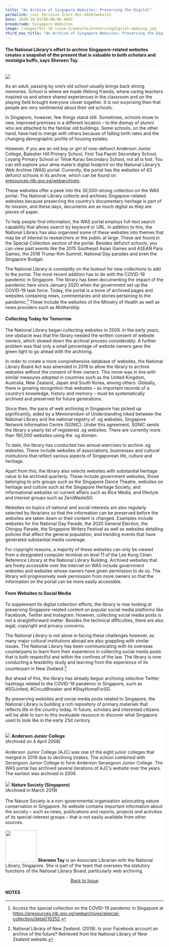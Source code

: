 ```yaml
---
title: "An Archive of Singapore Websites: Preserving the Digital"
permalink: /vol-16/issue-3/oct-dec-2020/website
date: 2020-10-01T00:00:00.000Z
breadcrumb: Singapore Websites
image: /images/Vol-16-issue-3/website/preservingdigital-opening.jpg
third_nav_title: "An Archive of Singapore Websites: Preserving the Digital"
---
```


<style>
table { 
	background-color: #ffeee1;
	}
.infobox { 
  padding: 20px;
  margin: 20px;
  background: #ffeee1
}
</style>

#### The National Library’s effort to archive Singapore-related websites creates a snapshot of the present that is valuable to both scholars and nostalgia buffs, says **Shereen Tay**.

<div style="background-color: white;">
<br/>
<img src="/images/Vol-16-issue-3/website/preservingdigital-opening.jpg">
</div>

As an adult, passing by one’s old school usually brings back strong memories. School is where we made lifelong friends, where caring teachers inspired us and where shared experiences in the classroom and on the playing field brought everyone closer together. It is not surprising then that people are very sentimental about their old schools.

In Singapore, however, few things stand still. Sometimes, schools move to new, improved premises in a different location – to the dismay of alumni who are attached to the familiar old buildings. Some schools, on the other hand, have had to merge with others because of falling birth rates and the changing demographic profile of housing estates.

However, if you are an old boy or girl of now-defunct Anderson Junior College, Balestier Hill Primary School, First Toa Payoh Secondary School, Loyang Primary School or Telok Kurau Secondary School, not all is lost. You can still explore your alma mater’s digital footprint on the National Library’s Web Archive (WAS) portal. Currently, the portal has the websites of 43 defunct schools in its archive, which can be found on [eresources.nlb.gov.sg/webarchives](https://eresources.nlb.gov.sg/webarchives).

These websites offer a peek into the 30,000-strong collection on the WAS portal. The National Library collects and archives Singapore-related websites because preserving the country’s documentary heritage is part of its mission, and these days, documents are as much digital as they are pieces of paper.

To help people find information, the WAS portal employs full-text search capability that allows search by keyword or URL. In addition to this, the National Library has also organised some of these websites into themes that may be of interest to researchers or the public at large. These are found in the Special Collection section of the portal. Besides defunct schools, you can view past events like the 2015 Southeast Asian Games and ASEAN Para Games, the 2018 Trump-Kim Summit, National Day parades and even the Singapore Budget.

The National Library is constantly on the lookout for new collections to add to the portal. The most recent addition has to do with the COVID-19 pandemic in Singapore. The library has been documenting the impact of the pandemic here since January 2020 when the government set up the COVID-19 task force. Today, the portal is a trove of archived pages and websites containing news, commentaries and stories pertaining to the pandemic.[^1] These include the websites of the Ministry of Health as well as news providers such as Mothership. 

#### **Collecting Today for Tomorrow**

The National Library began collecting websites in 2006. In the early years, one obstacle was that the library needed the written consent of website owners, which slowed down the archival process considerably. A further problem was that only a small percentage of website owners gave the green light to go ahead with the archiving. 

In order to create a more comprehensive database of websites, the National Library Board Act was amended in 2019 to allow the library to archive websites without the consent of their owners. This move was in line with similar measures adopted in countries such as the United Kingdom, Australia, New Zealand, Japan and South Korea, among others. Globally, there is growing recognition that websites – as important records of a country’s knowledge, history and memory – must be systematically archived and preserved for future generations.

Since then, the pace of web archiving in Singapore has picked up significantly, aided by a Memorandum of Understanding inked between the National Library and the national registry of .sg websites, Singapore Network Information Centre (SGNIC). Under this agreement, SGNIC sends the library a yearly list of registered .sg websites. There are currently more than 180,000 websites using the .sg domain.

To date, the library has conducted two annual exercises to archive .sg websites. These include websites of associations, businesses and cultural institutions that reflect various aspects of Singaporean life, culture and heritage.

Apart from this, the library also selects websites with substantial heritage value to be archived quarterly. These include government websites, those belonging to arts groups such as the Singapore Dance Theatre, websites on heritage and culture such as the Singapore Heritage Society, and informational websites on current affairs such as Rice Media, and lifestyle and interest groups such as ZeroWasteSG.

Websites on topics of national and social interests are also regularly selected by librarians so that the information can be preserved before the websites are taken down or their content is changed. Examples include websites for the National Day Parade, the 2020 General Election, the Chingay Parade, the Singapore Writers Festival as well as websites detailing policies that affect the general population, and trending events that have generated substantial media coverage.

For copyright reasons, a majority of these websites can only be viewed from a designated computer terminal on level 11 of the Lee Kong Chian Reference Library at the National Library Building. Archived websites that are freely accessible over the internet on WAS include government websites and websites whose owners have given permission to do so. The library will progressively seek permission from more owners so that the information on the portal can be more easily accessible.

#### **From Websites to Social Media**

To supplement its digital collection efforts, the library is now looking at preserving Singapore-related content on popular social media platforms like Facebook, Twitter and Instagram. However, collecting social media posts is not a straightforward matter. Besides the technical difficulties, there are also legal, copyright and privacy concerns. 

The National Library is not alone in facing these challenges however, as many major cultural institutions abroad are also grappling with similar issues. The National Library has been communicating with its overseas counterparts to learn from their experience in collecting social media posts that is both respectful and within the confines of the law. The library is now conducting a feasibility study and learning from the experience of its counterpart in New Zealand.[^2]

But ahead of this, the library has already begun archiving selective Twitter hashtags related to the COVID-19 pandemic in Singapore, such as #SGUnited, #CircuitBreaker and #StayHomeForSG. 

By preserving websites and social media posts related to Singapore, the National Library is building a rich repository of primary materials that reflects life in the country today. In future, scholars and interested citizens will be able to turn to this invaluable resource to discover what Singapore used to look like in the early 21st century. 

<div style="background-color: white;">
<br/>
<img src="/images/Vol-16-issue-3/website/preservingdigital-andersonjnrcol.jpg">
<b>Anderson Junior College</b>
<br>
(Archived on 4 April 2008)
<br>
<br>
Anderson Junior College (AJC) was one of the eight junior colleges that merged in 2019 due to declining intakes. The school combined with Serangoon Junior College to form Anderson Serangoon Junior College. The WAS portal has archived several iterations of AJC’s website over the years. The earliest was archived in 2006.
</div>

<div style="background-color: white;">
<br/>
<img src="/images/Vol-16-issue-3/website/preservingdigital-naturesociety.jpg">
<b>Nature Society (Singapore)</b>
<br>
(Archived in March 2019)
<br>
<br>
The Nature Society is a non-governmental organisation advocating nature conservation in Singapore. Its website contains important information about the society – such as news, publications and reports, projects and activities of its special-interest groups – that is not easily available from other sources.
</div>

<div style="background-color: white;">
<br/>
<img src="/images/Vol-16-issue-3/authors/ShereenTay.png" style="width: 100px; height: 100px;" />
<b>Shereen Tay</b> is an Associate Librarian with the National Library, Singapore. She is part of the team that oversees the statutory functions of the National Library Board, particularly web archiving.
</div>

<a href="https://nlb-ba-staging.netlify.app/vol-16/issue-3/oct-dec-2020/"><center>Back to Issue</center></a>

#### **NOTES**
[^1]: Access the special collection on the COVID-19 pandemic in Singapore at https://eresources.nlb.gov.sg/webarchives/special-collection/detail/10252.
[^2]: National Library of New Zealand. (2019). Is your Facebook account an archive of the future? Retrieved from the National Library of New Zealand website.
